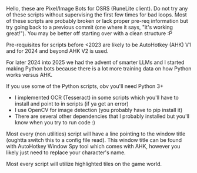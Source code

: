 Hello, these are Pixel/Image Bots for OSRS (RuneLite client). Do not try any of these scripts without supervising the first few times for bad loops. Most of these scripts are probably broken or lack proper pre-req information but try going back to a previous commit (one where it says, "it's working great!"). You may be better off starting over with a clean structure :P

Pre-requisites for scripts before <2023 are likely to be AutoHotkey (AHK) V1 and for 2024 and beyond AHK V2 is used.

For later 2024 into 2025 we had the advent of smarter LLMs and I started making Python bots because there is a lot more training data on how Python works versus AHK.

If you use some of the Python scripts, obv you'll need Python 3+
  + I implemented OCR (Tesseract) in some scripts which you'll have to install and point to in scripts (if ya get an error)
  + I use OpenCV for image detection (you probably have to pip install it)
  + There are several other dependencies that I probably installed but you'll know when you try to run code :)

Most every (non utilities) script will have a line pointing to the window title (oughtta switch this to a config file read). This window title can be found with AutoHotkey Window Spy tool which comes with AHK, however you likely just need to replace your character's name.

Most every script will utilize highlighted tiles on the game world.
